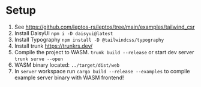 # Setup
1. See https://github.com/leptos-rs/leptos/tree/main/examples/tailwind_csr
2. Install DaisyUI `npm i -D daisyui@latest`
3. Install Typography `npm install -D @tailwindcss/typography`
4. Install trunk https://trunkrs.dev/
5. Compile the project to WASM. `trunk build --release` or start dev server `trunk serve --open`
6. WASM binary located: `../target/dist/web`
7. In `server` workspace run `cargo build --release --examples` to compile example server binary with WASM frontend!
